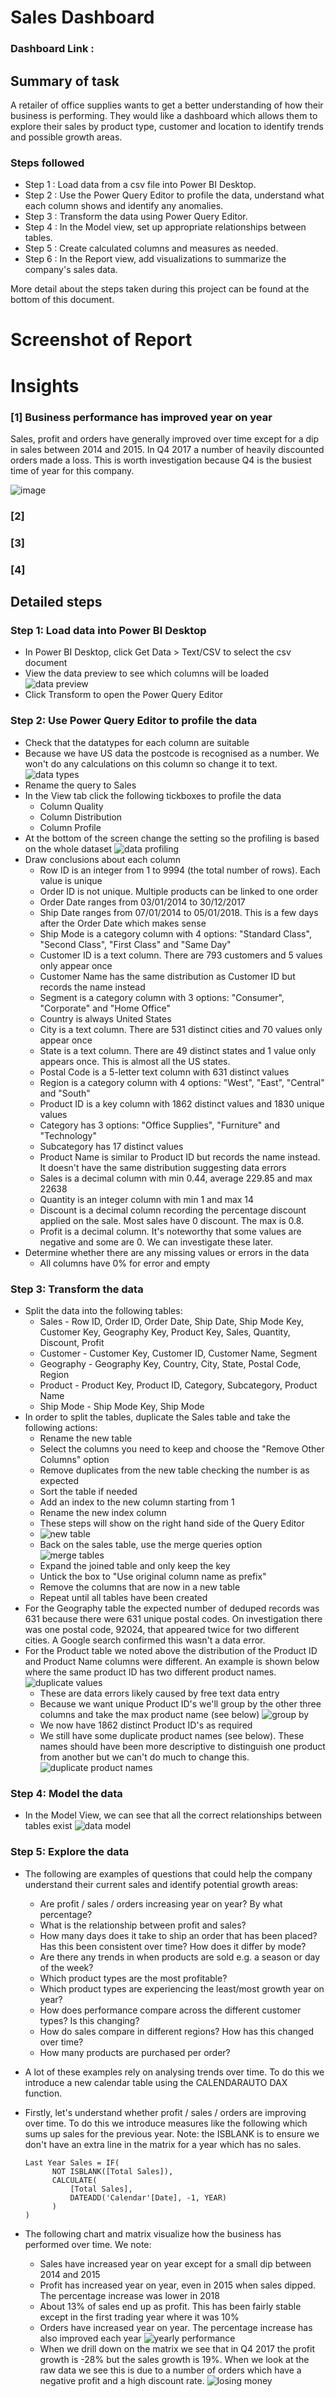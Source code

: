 
# Sales Dashboard

### Dashboard Link : 

## Summary of task

A retailer of office supplies wants to get a better understanding of how their business is performing. They would like a dashboard which allows them to explore their sales by product type, customer and location to identify trends and possible growth areas.

### Steps followed 

- Step 1 : Load data from a csv file into Power BI Desktop.
- Step 2 : Use the Power Query Editor to profile the data, understand what each column shows and identify any anomalies.
- Step 3 : Transform the data using Power Query Editor.
- Step 4 : In the Model view, set up appropriate relationships between tables.
- Step 5 : Create calculated columns and measures as needed.
- Step 6 : In the Report view, add visualizations to summarize the company's sales data.

More detail about the steps taken during this project can be found at the bottom of this document.

# Screenshot of Report

# Insights

### [1] Business performance has improved year on year
Sales, profit and orders have generally improved over time except for a dip in sales between 2014 and 2015. In Q4 2017 a number of heavily discounted orders made a loss. This is worth investigation because Q4 is the busiest time of year for this company.

![image](https://github.com/user-attachments/assets/3c7455a3-ac2d-4d4f-9283-7bd9b7dca5e4)


           
### [2] 

### [3] 

### [4] 

## Detailed steps

### Step 1: Load data into Power BI Desktop
- In Power BI Desktop, click Get Data > Text/CSV to select the csv document
- View the data preview to see which columns will be loaded
![data preview](https://github.com/user-attachments/assets/2bda8611-0419-4951-b190-eed1cba9cea3)
- Click Transform to open the Power Query Editor

### Step 2: Use Power Query Editor to profile the data
- Check that the datatypes for each column are suitable
- Because we have US data the postcode is recognised as a number. We won't do any calculations on this column so change it to text.
![data types](https://github.com/user-attachments/assets/0bf68141-87c4-48d6-89a8-7c0af123dcf9)
- Rename the query to Sales
- In the View tab click the following tickboxes to profile the data
  - Column Quality
  - Column Distribution
  - Column Profile
- At the bottom of the screen change the setting so the profiling is based on the whole dataset
![data profiling](https://github.com/user-attachments/assets/ba0eed76-2348-49b2-88dc-286ba2615f21)
- Draw conclusions about each column
  - Row ID is an integer from 1 to 9994 (the total number of rows). Each value is unique
  - Order ID is not unique. Multiple products can be linked to one order
  - Order Date ranges from 03/01/2014 to 30/12/2017
  - Ship Date ranges from 07/01/2014 to 05/01/2018. This is a few days after the Order Date which makes sense
  - Ship Mode is a category column with 4 options: "Standard Class", "Second Class", "First Class" and "Same Day"
  - Customer ID is a text column. There are 793 customers and 5 values only appear once
  - Customer Name has the same distribution as Customer ID but records the name instead
  - Segment is a category column with 3 options: "Consumer", "Corporate" and "Home Office"
  - Country is always United States
  - City is a text column. There are 531 distinct cities and 70 values only appear once
  - State is a text column. There are 49 distinct states and 1 value only appears once. This is almost all the US states.
  - Postal Code is a 5-letter text column with 631 distinct values
  - Region is a category column with 4 options: "West", "East", "Central" and "South"
  - Product ID is a key column with 1862 distinct values and 1830 unique values
  - Category has 3 options: "Office Supplies", "Furniture" and "Technology"
  - Subcategory has 17 distinct values
  - Product Name is similar to Product ID but records the name instead. It doesn't have the same distribution suggesting data errors
  - Sales is a decimal column with min 0.44, average 229.85 and max 22638
  - Quantity is an integer column with min 1 and max 14
  - Discount is a decimal column recording the percentage discount applied on the sale. Most sales have 0 discount. The max is 0.8.
  - Profit is a decimal column. It's noteworthy that some values are negative and some are 0. We can investigate these later.
- Determine whether there are any missing values or errors in the data
  - All columns have 0% for error and empty

### Step 3: Transform the data
- Split the data into the following tables:
  - Sales - Row ID, Order ID, Order Date, Ship Date, Ship Mode Key, Customer Key, Geography Key, Product Key, Sales, Quantity, Discount, Profit
  - Customer - Customer Key, Customer ID, Customer Name, Segment
  - Geography - Geography Key, Country, City, State, Postal Code, Region
  - Product - Product Key, Product ID, Category, Subcategory, Product Name
  - Ship Mode - Ship Mode Key, Ship Mode
- In order to split the tables, duplicate the Sales table and take the following actions:
  - Rename the new table
  - Select the columns you need to keep and choose the "Remove Other Columns" option
  - Remove duplicates from the new table checking the number is as expected
  - Sort the table if needed
  - Add an index to the new column starting from 1 
  - Rename the new index column
  - These steps will show on the right hand side of the Query Editor
  - ![new table](https://github.com/user-attachments/assets/0c10b885-8b53-4742-a69e-7a785d33f87d)
  - Back on the sales table, use the merge queries option 
  ![merge tables](https://github.com/user-attachments/assets/46bd75b5-28f1-4eb8-aef5-12641cfa1222)
  - Expand the joined table and only keep the key
  - Untick the box to "Use original column name as prefix"
  - Remove the columns that are now in a new table
  - Repeat until all tables have been created
- For the Geography table the expected number of deduped records was 631 because there were 631 unique postal codes. On investigation there was one postal code, 92024, that appeared twice for two different cities. A Google search confirmed this wasn't a data error.
- For the Product table we noted above the distribution of the Product ID and Product Name columns were different. An example is shown below where the same product ID has two different product names.
  ![duplicate values](https://github.com/user-attachments/assets/af455d68-69c5-4461-9560-7b1f02e3165b)
  - These are data errors likely caused by free text data entry
  - Because we want unique Product ID's we'll group by the other three columns and take the max product name (see below)
  ![group by](https://github.com/user-attachments/assets/9bc01e06-ef6a-4731-97d3-322ca113c96c)
  - We now have 1862 distinct Product ID's as required
  - We still have some duplicate product names (see below). These names should have been more descriptive to distinguish one product from another but we can't do much to change this.
  ![duplicate product names](https://github.com/user-attachments/assets/50e7bff9-926a-478d-9227-9705414ee313)


### Step 4: Model the data
- In the Model View, we can see that all the correct relationships between tables exist
![data model](https://github.com/user-attachments/assets/f0daaa5c-9e7b-476d-85c2-ddd341e5b4e3)



### Step 5: Explore the data
- The following are examples of questions that could help the company understand their current sales and identify potential growth areas:
  - Are profit / sales / orders increasing year on year? By what percentage?
  - What is the relationship between profit and sales?
  - How many days does it take to ship an order that has been placed? Has this been consistent over time? How does it differ by mode?
  - Are there any trends in when products are sold e.g. a season or day of the week?
  - Which product types are the most profitable?
  - Which product types are experiencing the least/most growth year on year?
  - How does performance compare across the different customer types? Is this changing?
  - How do sales compare in different regions? How has this changed over time?
  - How many products are purchased per order?
 
- A lot of these examples rely on analysing trends over time. To do this we introduce a new calendar table using the CALENDARAUTO DAX function.
- Firstly, let's understand whether profit / sales / orders are improving over time.
  To do this we introduce measures like the following which sums up sales for the previous year. Note: the ISBLANK is to ensure we don't have an extra line in the matrix for a year            which has no sales.
  ```
  Last Year Sales = IF(
        NOT ISBLANK([Total Sales]),
        CALCULATE(
            [Total Sales],
            DATEADD('Calendar'[Date], -1, YEAR)
        )
  )
  ```
- The following chart and matrix visualize how the business has performed over time. We note:
  - Sales have increased year on year except for a small dip between 2014 and 2015
  - Profit has increased year on year, even in 2015 when sales dipped. The percentage increase was lower in 2018
  - About 13% of sales end up as profit. This has been fairly stable except in the first trading year where it was 10%
  - Orders have increased year on year. The percentage increase has also improved each year
  ![yearly performance](https://github.com/user-attachments/assets/7a196497-0903-4da9-b56f-9f9862d61a4b)
  - When we drill down on the matrix we see that in Q4 2017 the profit growth is -28% but the sales growth is 19%. When we look at the raw data we see this is due to a number of orders which have a negative profit and a high discount rate.
  ![losing money](https://github.com/user-attachments/assets/3319d0fc-1d5a-4ba2-a329-56ad643af217)



 
        
